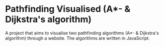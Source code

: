 # Pathfinding Visualised (A*- & Dijkstra's algorithm)

A project that aims to visualise two pathfinding algorithms (A*- & Dijkstra's algorithm) through a website. The algorithms are written in JavaScript.
